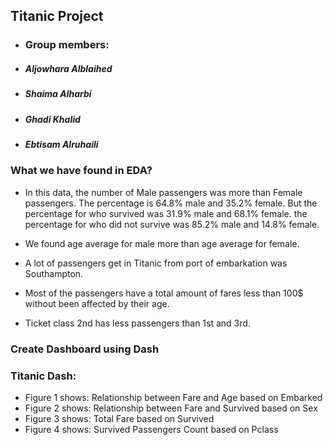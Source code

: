 ## Titanic Project
 * ### Group members:
 * ##### Aljowhara Alblaihed
 * ##### Shaima Alharbi
 * ##### Ghadi Khalid
 * ##### Ebtisam Alruhaili


### What we have found in EDA?
 * In this data, the number of Male passengers was more than Female passengers. The percentage is 64.8% male and 35.2% female. But the percentage for who survived was 31.9% male and 68.1% female. the percentage for who did not survive was 85.2% male and 14.8% female.

 * We found age average for male more than age average for female.

 * A lot of passengers get in Titanic from port of embarkation was Southampton.

 * Most of the passengers have a total amount of fares less than 100$ without been affected by their age.

 * Ticket class 2nd has less passengers than 1st and 3rd.


### Create Dashboard using Dash
### Titanic Dash:
 * Figure 1 shows: Relationship between Fare and Age based on Embarked
 * Figure 2 shows: Relationship between Fare and Survived based on Sex
 * Figure 3 shows: Total Fare based on Survived
 * Figure 4 shows: Survived Passengers Count based on Pclass
